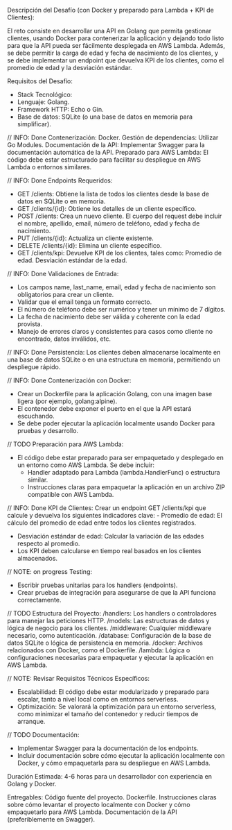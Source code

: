 Descripción del Desafío (con Docker y preparado para Lambda + KPI de Clientes):

El reto consiste en desarrollar una API en Golang que permita gestionar clientes, usando Docker para contenerizar la aplicación y dejando todo listo para que la API pueda ser fácilmente desplegada en AWS Lambda. Además, se debe permitir la carga de edad y fecha de nacimiento de los clientes, y se debe implementar un endpoint que devuelva KPI de los clientes, como el promedio de edad y la desviación estándar.

Requisitos del Desafío:
   - Stack Tecnológico:
   - Lenguaje: Golang.
   - Framework HTTP: Echo o Gin.
   - Base de datos: SQLite (o una base de datos en memoria para simplificar).

// INFO: Done
Contenerización: Docker.
Gestión de dependencias: Utilizar Go Modules.
Documentación de la API: Implementar Swagger para la documentación automática de la API.
Preparado para AWS Lambda: El código debe estar estructurado para facilitar su despliegue en AWS Lambda o entornos similares.

// INFO: Done
Endpoints Requeridos:
   - GET /clients: Obtiene la lista de todos los clientes desde la base de datos en SQLite o en memoria.
   - GET /clients/{id}: Obtiene los detalles de un cliente específico.
   - POST /clients: Crea un nuevo cliente. El cuerpo del request debe incluir el nombre, apellido, email, número de teléfono, edad y fecha de nacimiento.
   - PUT /clients/{id}: Actualiza un cliente existente.
   - DELETE /clients/{id}: Elimina un cliente específico.
   - GET /clients/kpi: Devuelve KPI de los clientes, tales como:
       Promedio de edad.
       Desviación estándar de la edad.

// INFO: Done
Validaciones de Entrada:
   - Los campos name, last_name, email, edad y fecha de nacimiento son obligatorios para crear un cliente.
   - Validar que el email tenga un formato correcto.
   - El número de teléfono debe ser numérico y tener un mínimo de 7 dígitos.
   - La fecha de nacimiento debe ser válida y coherente con la edad provista.
   - Manejo de errores claros y consistentes para casos como cliente no encontrado, datos inválidos, etc.

// INFO: Done
Persistencia:
Los clientes deben almacenarse localmente en una base de datos SQLite o en una estructura en memoria, permitiendo un despliegue rápido.

// INFO: Done
Contenerización con Docker:
   - Crear un Dockerfile para la aplicación Golang, con una imagen base ligera (por ejemplo, golang:alpine).
   - El contenedor debe exponer el puerto en el que la API estará escuchando.
   - Se debe poder ejecutar la aplicación localmente usando Docker para pruebas y desarrollo.

// TODO
Preparación para AWS Lambda:
 - El código debe estar preparado para ser empaquetado y desplegado en un entorno como AWS Lambda. Se debe incluir:
    - Handler adaptado para Lambda (lambda.HandlerFunc) o estructura similar.
    - Instrucciones claras para empaquetar la aplicación en un archivo ZIP compatible con AWS Lambda.

// INFO: Done
KPI de Clientes:
Crear un endpoint GET /clients/kpi que calcule y devuelva los siguientes indicadores clave:
      - Promedio de edad: El cálculo del promedio de edad entre todos los clientes registrados.
  - Desviación estándar de edad: Calcular la variación de las edades respecto al promedio.
  - Los KPI deben calcularse en tiempo real basados en los clientes almacenados.

// NOTE: on progress
Testing:
   - Escribir pruebas unitarias para los handlers (endpoints).
   - Crear pruebas de integración para asegurarse de que la API funciona correctamente.

// TODO
Estructura del Proyecto:
/handlers: Los handlers o controladores para manejar las peticiones HTTP.
/models: Las estructuras de datos y lógica de negocio para los clientes.
/middleware: Cualquier middleware necesario, como autenticación.
/database: Configuración de la base de datos SQLite o lógica de persistencia en memoria.
/docker: Archivos relacionados con Docker, como el Dockerfile.
/lambda: Lógica o configuraciones necesarias para empaquetar y ejecutar la aplicación en AWS Lambda.

// NOTE: Revisar
Requisitos Técnicos Específicos:
  - Escalabilidad: El código debe estar modularizado y preparado para escalar, tanto a nivel local como en entornos serverless.
  - Optimización: Se valorará la optimización para un entorno serverless, como minimizar el tamaño del contenedor y reducir tiempos de arranque.

// TODO
Documentación:
   - Implementar Swagger para la documentación de los endpoints.
   - Incluir documentación sobre cómo ejecutar la aplicación localmente con Docker, y cómo empaquetarla para su despliegue en AWS Lambda.


Duración Estimada:
4-6 horas para un desarrollador con experiencia en Golang y Docker.


Entregables:
Código fuente del proyecto.
Dockerfile.
Instrucciones claras sobre cómo levantar el proyecto localmente con Docker y cómo empaquetarlo para AWS Lambda.
Documentación de la API (preferiblemente en Swagger).
